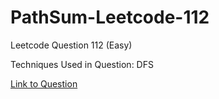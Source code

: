 # PathSum-Leetcode-112

Leetcode Question 112 (Easy)

Techniques Used in Question:
DFS

[Link to Question](https://leetcode.com/problems/path-sum/)
